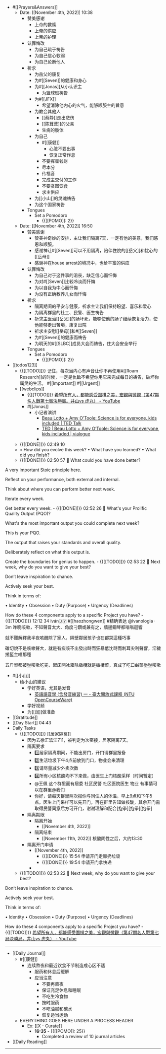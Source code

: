 - #[[Prayers&Answers]]
    - Date: [[November 4th, 2022]] 10:38
        - 赞美感谢
            - 上帝的救赎
            - 上帝的供应
            - 上帝的护理
        - 认罪悔改
            - 为自己疏于祷告
            - 为自己信心软弱
            - 为自己论断他人
        - 祈求
            - 为岳父的康复
            - 为#[[Seven]]的健康和身心
            - 为#[[Jonas]]从小认识主
                - 为篮球班祷告
            - 为#[[JFX]]
                - 希望消除他内心的火气，能够顺服主的旨意
            - 为教会其他人
                - [[蔡静]]走出悲伤
                - [[陈茸茸]]的父亲
                - 生病的肢体
            - 为自己
                - #[[康健]]
                    - 心脏不要出事
                    - 恢复正常作息
                - 不要挥霍钱财
                - 尽本分
                - 传福音
                - 完成主交付的工作
                - 不要贪图饮食
                - 求主供应
            - 为[[小山]]的灵魂祷告
            - 为这个国家祷告
        - Tongues
            - Set a Pomodoro
                - {{[[POMO]]: 2}}
    - Date: [[November 4th, 2022]] 16:50
        - 赞美感谢
            - 赞美神奇妙的安排，主让我们隔离7天，一定有他的美意，我们感恩和顺服。
            - 感谢神让#[[Seven]]可以不用隔离，陪伴住院的[[岳父]]和忧心的[[岳母]]
            - 感谢神在house arrest的境况中，也给丰富的供应
        - 认罪悔改
            - 为自己对于这件事的沮丧，缺乏信心而忏悔
            - 为对#[[Seven]]比较冷淡而忏悔
            - 为以自我为中心而忏悔
            - 为没有正确教养儿女而忏悔
        - 祈求
            - 隔离期间的平安与健康，祈求主让我们保持盼望、喜乐和爱心
            - 为隔离群里的社工、民警、医生祷告
            - 祈求主医治[[岳父]]的肠坏死，能够使他的肠子继续恢复活力，使他能够走出苦境，康复出院
            - 祈求主安慰[[岳母]]和#[[Seven]]
            - 为#[[Seven]]的健康而祷告
            - 为明天的#[[SLBC]]成员大会而祷告，住大会安全举行
        - Tongues
            - Set a Pomodoro
                - {{[[POMO]]: 2}}
- [[todos123]]
    - {{[[TODO]]}} 记住，每次当内心有声音让你不再使用#[[Roam Research]]的时候，一定是仇敌不希望你用它来完成每日的祷告，破坏你属灵的生活。 #[[Important]] #[[Urgent]]
    - [[webclips]]
        - {{[[TODO]]}} [希望所有人，都能感受圍棋之美，宏觀與微觀（第47期名人戰第七局決勝局。井山vs 虎丸） - YouTube](https://www.youtube.com/watch?v=cGkdEoit6Hg)
        - #[[Jonas]] 
            - 小记者演讲
                - [Beau Lotto + Amy O'Toole: Science is for everyone, kids included | TED Talk](https://www.ted.com/talks/beau_lotto_amy_o_toole_science_is_for_everyone_kids_included/transcript?referrer=playlist-ted_under_20&autoplay=true&subtitle=zh-cn)
                - [TED | Beau Lotto + Amy O’Toole: Science is for everyone, kids included | vialogue](https://vialogue.wordpress.com/2012/10/20/ted-beau-lotto-amy-otoole-science-is-for-everyone-kids-included/)
                - 
    - {{[[DONE]]}} 02:49 10 
    - • How did you evolve this week?
• What have you learned?
• What did you finish?
    - {{[[DONE]]}} 02:50 57 🔹 What could you have done better?

A very important Stoic principle here.

Reflect on your performance, both external and internal.

Think about where you can perform better next week.

Iterate every week.

Get better every week.
    - {{[[DONE]]}} 02:52 26 🔹 What's your Prolific Quality Output (PQO)?

What's the most important output you could complete next week?

This is your PQO.

The output that raises your standards and overall quality.

Deliberately reflect on what this output is.

Create the boundaries for genius to happen.
    - {{[[TODO]]}} 02:53 22 🔹 Next week, why do you want to give your best?

Don’t leave inspiration to chance.

Actively seek your best.

Think in terms of:

• Identity
• Obsession
• Duty (Purpose)
• Urgency (Deadlines)

How do these 4 components apply to a specific Project you have?
    - {{[[TODO]]}} 12:12 34 iván🇺🇾 #[[haozhongwen]] #精确表达
@ivanologia
·
3m
昨晚咳嗽，不知聲音太大、角度刁鑽或兼有之，牆邊鋼琴都嗡嗡迴響

就不難解釋我半夜咳醒除了家人，隔壁鄰居孩子也在都哭這種巧事

確切說不是咳嗽聲大，就是有痰咳不出發出時而狂暴低沈時而刺耳尖利聲響，淫穢搖籃主唱那種

五斤梨都被壓咳嗽吃完，起床開冰箱除橄欖就是橄欖菜，真成了吃口鹹菜壓壓咳嗽
- #[[小山]]
    - 给小山的建议
        - 学好英语，尤其是发音
            - [英語語音學 (含發音練習) 一 - 臺大開放式課程 (NTU OpenCourseWare)](http://ocw.aca.ntu.edu.tw/ntu-ocw/ocw/cou/101S102/33)
        - 学好视频
        - 为[[润]]做准备
- [[Gratitude]]
- [[Day Start]] 04:43
- Daily Tasks
    - {{[[TODO]]}} [[居家隔离]]
        - 因为去徐汇滨江711，被判定为次密接，居家隔离7天。
        - 隔离要求
            - 1️⃣居家隔离期间，不能出房门，开门请群里报备
            - 2️⃣生活垃圾下午4点前放到门口，物业会来清理
            - 3️⃣请尽量减少外卖次数
            - 4️⃣所有小区核酸均不下来做，由医生上门核酸采样（时间暂定）
            - @王佩 这个群里面有居委 社区民警 社区医院医生 物业 有事情可以在群里@我们
            - 你好，请每天群里两次报你与同住人的体温，早上9点和下午5点。医生上门采样可以先开门，再在群里告知做核酸，其余开门需取得民警同意后方可开门，谢谢理解和配合[抱拳][抱拳][抱拳]
        - 隔离期限
            - 隔离开始
                - [[November 4th, 2022]]
            - 隔离结束
                - [[November 11th, 2022]] 核酸阴性之后，大约13:30
        - 隔离开门申请
            - [[November 4th, 2022]]
                - {{[[DONE]]}} 15:54 申请开门走廊扔垃圾
                - {{[[DONE]]}} 19:54 申请开门拿快递
            - 
    - {{[[TODO]]}} 02:53 22 🔹 Next week, why do you want to give your best?

Don’t leave inspiration to chance.

Actively seek your best.

Think in terms of:

• Identity
• Obsession
• Duty (Purpose)
• Urgency (Deadlines)

How do these 4 components apply to a specific Project you have?
    - {{[[TODO]]}} [希望所有人，都能感受圍棋之美，宏觀與微觀（第47期名人戰第七局決勝局。井山vs 虎丸） - YouTube](https://www.youtube.com/watch?v=cGkdEoit6Hg)
- ---
- [[Daily Journal]] 
    - #[[康健]]
        - 连续熬夜和最近饮食不节制造成心区不适
            - 服药和休息后缓解
            - 应当注意
                - 不要再熬夜
                - 保证充足休息和睡眠
                - 不吃生冷食物
                - 按时服药
                - 不吃油腻和碳水
                - 恢复适当运动
    - EVERYTHING GOES HERE UNDER A PROCESS HEADER
        - Ex: [[X - Curate]]
            - **16:35** - {{[[POMO]]: 25}}
                -  Completed a review of 10 journal articles
- [[Daily Reading]]
- ---
